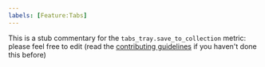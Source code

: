 ```yaml
---
labels: [Feature:Tabs]
---
```


This is a stub commentary for the `tabs_tray.save_to_collection` metric: please feel free to edit (read the
[contributing guidelines](https://github.com/mozilla/glean-annotations/blob/main/CONTRIBUTING.md)
if you haven't done this before)
